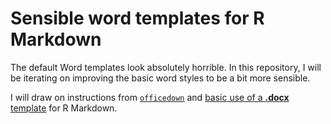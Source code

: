# Sensible word templates for R Markdown

The default Word templates look absolutely horrible.
In this repository, I will be iterating on improving the basic word styles to be a bit more sensible.

I will draw on instructions from [`officedown`](https://ardata-fr.github.io/officeverse/officedown-for-word.html) and [basic use of a **.docx** template](https://bookdown.org/yihui/rmarkdown-cookbook/word-template.html) for R Markdown.
